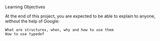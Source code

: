 Learning Objectives

At the end of this project, you are expected to be able to explain to anyone, without the help of Google:

    What are structures, when, why and how to use them
    How to use typedef
